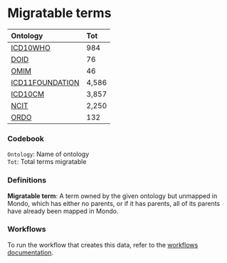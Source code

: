 # Migratable terms
| Ontology                                        | Tot   |
|:------------------------------------------------|:------|
| [ICD10WHO](./migrate_icd10who.md)               | 984   |
| [DOID](./migrate_doid.md)                       | 76    |
| [OMIM](./migrate_omim.md)                       | 46    |
| [ICD11FOUNDATION](./migrate_icd11foundation.md) | 4,586 |
| [ICD10CM](./migrate_icd10cm.md)                 | 3,857 |
| [NCIT](./migrate_ncit.md)                       | 2,250 |
| [ORDO](./migrate_ordo.md)                       | 132   |

### Codebook
`Ontology`: Name of ontology    
`Tot`: Total terms migratable

### Definitions
**Migratable term**: A term owned by the given ontology but unmapped in Mondo, which has either no parents, or if it has 
parents, all of its parents have already been mapped in Mondo.

### Workflows
To run the workflow that creates this data, refer to the [workflows documentation](../developer/workflows.md).
